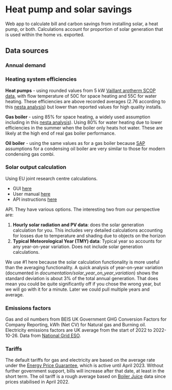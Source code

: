 # Heat pump and solar savings

Web app to calculate bill and carbon savings from installing solar, a heat pump, or both. Calculations account for proportion
of solar generation that is used within the home vs. exported. 

## Data sources


### Annual demand


### Heating system efficiencies

**Heat pumps** - using rounded values from 5 kW 
[Vaillant arotherm SCOP data](https://www.vaillant.co.uk/downloads/aproducts/renewables-1/arotherm-plus/arotherm-plus-1/quick-guides/new-5/installers-quick-guide-arotherm-plus-1949445.pdf),
 with flow temperature of 50C for space heating and 55C for water heating. These efficiencies are above
recorded averages (2.76 according to this [nesta analysis](https://www.nesta.org.uk/report/reduce-the-cost-of-heat-pumps/))
but lower than reported values for high quality installs. 

**Gas boiler** - using 85% for space heating, a widely used assumption including in this 
[nesta analysis](https://www.nesta.org.uk/report/reduce-the-cost-of-heat-pumps/)). Using 80% for water heating due to lower
efficiencies in the summer when the boiler only heats hot water. These are likely at the high end of real gas
boiler performance. 

**Oil boiler** - using the same values as for a gas boiler because [SAP](https://www.bre.co.uk/filelibrary/SAP/2012/SAP-2012_9-92.pdf)
assumptions for a condensing oil boiler are very similar to those for modern condensing gas combi. 


### Solar output calculation

Using EU joint research centre calculations.

- GUI [here](https://re.jrc.ec.europa.eu/pvg_tools/en/tools.html)
- User manual [here](https://joint-research-centre.ec.europa.eu/pvgis-photovoltaic-geographical-information-system/getting-started-pvgis/pvgis-user-manual_en)
- API instructions [here](https://joint-research-centre.ec.europa.eu/pvgis-photovoltaic-geographical-information-system/getting-started-pvgis/api-non-interactive-service_en)

API. They have various options. The interesting two from our perspective are:
1. **Hourly solar radiation and PV data**: does the solar generation calculation for you. This includes very detailed 
calculations accounting for losses due to temperature and shading due to objects on the horizon
2. **Typical Meteorological Year (TMY) data**: Typical year so accounts for any year-on-year variation. Does not
include solar generation calculations.

We use #1 here because the solar calculation functionality is more useful than the averaging functionality.
A quick analysis of year-on-year variation (documented in *documentation/solar_year_on_year_variation*) shows the
standard deviation is about 3% of the total annual generation. That does mean you could be
quite significantly off if you chose the wrong year, but we will go with it for a minute. 
Later we could pull multiple years and average.


### Emissions factors

Gas and oil numbers from BEIS UK Government GHG Conversion Factors for Company Reporting, kWh (Net CV) for Natural gas 
and Burning oil.
Electricity emissions factors are UK average from the start of 2022 to 2022-10-26. Data from 
[National Grid ESO](https://data.nationalgrideso.com/carbon-intensity1/historic-generation-mix/r/historic_gb_generation_mix).

### Tariffs

The default tariffs for gas and electricity are based on the average rate under the
[Energy Price Guarantee](https://www.gov.uk/government/publications/energy-bills-support/energy-bills-support-factsheet-8-september-2022),
which is active until April 2023.
Without further government support, bills will increase after that date, at least in the short term. 
The oil tariff is a rough average based on [Boiler Juice](https://www.boilerjuice.com/heating-oil-prices/) 
data since prices stabilised in April 2022.


